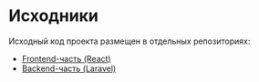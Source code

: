 # Исходники
Исходный код проекта размещен в отдельных репозиториях:

- [Frontend-часть (React)](https://github.com/FedGus/interlesson)
- [Backend-часть (Laravel)](https://github.com/FedGus/interlesson-server)
